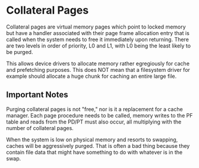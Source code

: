 # Collateral Pages

Collateral pages are virtual memory pages which point to locked memory but have a handler associated with their page frame allocation entry that is called when the system needs to free it immediately upon returning. There are two levels in order of priority, L0 and L1, with L0 being the least likely to be purged.

This allows device drivers to allocate memory rather egregiously for cache and prefetching purposes. This does NOT mean that a filesystem driver for example should allocate a huge chunk for caching an entire large file.

## Important Notes

Purging collateral pages is not "free," nor is it a replacement for a cache manager. Each page procedure needs to be called, memory writes to the PF table and reads from the PD/PT must also occur, all multiplying with the number of collateral pages.

When the system is low on physical memory and resorts to swapping, caches will be aggressively purged. That is often a bad thing because they contain file data that might have something to do with whatever is in the swap.
